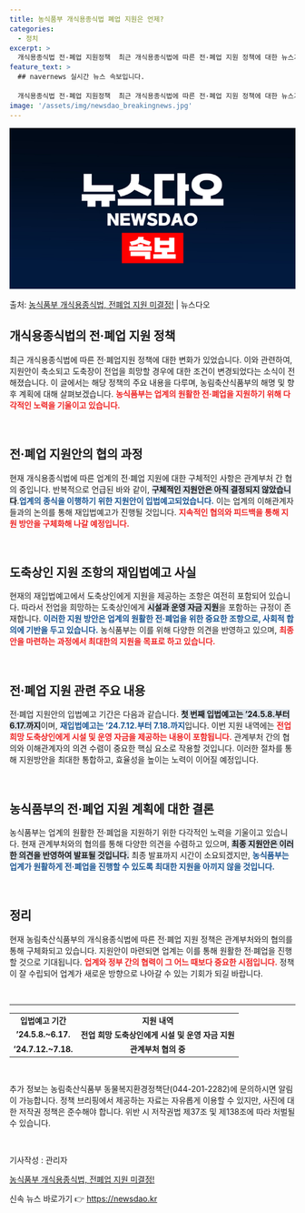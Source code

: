 ```yaml
---
title: 농식품부 개식용종식법 폐업 지원은 언제?
categories:
  - 정치
excerpt: >
  개식용종식법 전·폐업 지원정책  최근 개식용종식법에 따른 전·폐업 지원 정책에 대한 뉴스가 나왔습니다. 해당…
feature_text: >
  ## navernews 실시간 뉴스 속보입니다.

  개식용종식법 전·폐업 지원정책  최근 개식용종식법에 따른 전·폐업 지원 정책에 대한 뉴스가 나왔습니다. 해당…
image: '/assets/img/newsdao_breakingnews.jpg'
---
```


![뉴스다오 속보](/assets/img/newsdao_breakingnews.jpg)

<p>출처: <a href="https://newsdao.kr/4960" rel="dofollow">농식품부 개식용종식법, 전폐업 지원 미결정!</a> | 뉴스다오</p>

<h2 data-ke-size="size26">개식용종식법의 전·폐업 지원 정책</h2>

<p data-ke-size="size16">최근 개식용종식법에 따른 전·폐업지원 정책에 대한 변화가 있었습니다. 이와 관련하여, 지원안이 축소되고 도축장이 전업을 희망할 경우에 대한 조건이 변경되었다는 소식이 전해졌습니다. 이 글에서는 해당 정책의 주요 내용을 다루며, 농림축산식품부의 해명 및 향후 계획에 대해 살펴보겠습니다. <b><span style="color: #ee2323;">농식품부는 업계의 원활한 전·폐업을 지원하기 위해 다각적인 노력을 기울이고 있습니다.</span></b></p>

<p data-ke-size="size16">&nbsp;</p>

<h2 data-ke-size="size26">전·폐업 지원안의 협의 과정</h2>

<p data-ke-size="size16">현재 개식용종식법에 따른 업계의 전·폐업 지원에 대한 구체적인 사항은 관계부처 간 협의 중입니다. 반복적으로 언급된 바와 같이, <b><span style="background-color: #21538527;">구체적인 지원안은 아직 결정되지 않았습니다</span></b>.<b><span style="color: #1a5490;">업계의 종식을 이행하기 위한 지원안이 입법예고되었습니다.</span></b> 이는 업계의 이해관계자들과의 논의를 통해 재입법예고가 진행될 것입니다. <b><span style="color: #ee2323;">지속적인 협의와 피드백을 통해 지원 방안을 구체화해 나갈 예정입니다.</span></b></p>

<p data-ke-size="size16">&nbsp;</p>

<h2 data-ke-size="size26">도축상인 지원 조항의 재입법예고 사실</h2>

<p data-ke-size="size16">현재의 재입법예고에서 도축상인에게 지원을 제공하는 조항은 여전히 포함되어 있습니다. 따라서 전업을 희망하는 도축상인에게 <b><span style="background-color: #21538527;">시설과 운영 자금 지원</span></b>을 포함하는 규정이 존재합니다. <b><span style="color: #1a5490;">이러한 지원 방안은 업계의 원활한 전·폐업을 위한 중요한 조항으로, 사회적 합의에 기반을 두고 있습니다.</span></b> 농식품부는 이를 위해 다양한 의견을 반영하고 있으며, <b><span style="color: #ee2323;">최종안을 마련하는 과정에서 최대한의 지원을 목표로 하고 있습니다.</span></b></p>

<p data-ke-size="size16">&nbsp;</p>

<h2 data-ke-size="size26">전·폐업 지원 관련 주요 내용</h2>

<p data-ke-size="size16">전·폐업 지원안의 입법예고 기간은 다음과 같습니다. <b><span style="background-color: #21538527;">첫 번째 입법예고는 ’24.5.8.부터 6.17.까지</span></b>이며, <b><span style="color: #1a5490;">재입법예고는 ’24.7.12.부터 7.18.까지</span></b>입니다. 이번 지원 내역에는 <b><span style="color: #ee2323;">전업 희망 도축상인에게 시설 및 운영 자금을 제공하는 내용이 포함됩니다.</span></b> 관계부처 간의 협의와 이해관계자의 의견 수렴이 중요한 핵심 요소로 작용할 것입니다. 이러한 절차를 통해 지원방안을 최대한 통합하고, 효율성을 높이는 노력이 이어질 예정입니다.</p>

<p data-ke-size="size16">&nbsp;</p>

<h2 data-ke-size="size26">농식품부의 전·폐업 지원 계획에 대한 결론</h2>

<p data-ke-size="size16">농식품부는 업계의 원활한 전·폐업을 지원하기 위한 다각적인 노력을 기울이고 있습니다. 현재 관계부처와의 협의를 통해 다양한 의견을 수렴하고 있으며, <b><span style="background-color: #21538527;">최종 지원안은 이러한 의견을 반영하여 발표될 것입니다.</span></b> 최종 발표까지 시간이 소요되겠지만, <b><span style="color: #1a5490;">농식품부는 업계가 원활하게 전·폐업을 진행할 수 있도록 최대한 지원을 아끼지 않을 것입니다.</span></b></p>

<p data-ke-size="size16">&nbsp;</p>

<h2 data-ke-size="size26">정리</h2>

<p data-ke-size="size16">현재 농림축산식품부의 개식용종식법에 따른 전·폐업 지원 정책은 관계부처와의 협의를 통해 구체화되고 있습니다. 지원안이 마련되면 업계는 이를 통해 원활한 전·폐업을 진행할 것으로 기대됩니다. <b><span style="color: #ee2323;">업계와 정부 간의 협력이 그 어느 때보다 중요한 시점입니다.</span></b> 정책이 잘 수립되어 업계가 새로운 방향으로 나아갈 수 있는 기회가 되길 바랍니다.</p>

<p data-ke-size="size16">&nbsp;</p>

<hr>

<table style="width: 100%; border-collapse: collapse;">
<tr>
<td style="text-align: center; height: 17px;"><b>입법예고 기간</b></td>
<td style="text-align: center; height: 17px;"><b>지원 내역</b></td>
</tr>
<tr>
<td style="text-align: center; height: 17px;"><b>’24.5.8.~6.17.</b></td>
<td style="text-align: center; height: 17px;"><b>전업 희망 도축상인에게 시설 및 운영 자금 지원</b></td>
</tr>
<tr>
<td style="text-align: center; height: 17px;"><b>’24.7.12.~7.18.</b></td>
<td style="text-align: center; height: 17px;"><b>관계부처 협의 중</b></td>
</tr>
</table>

<p data-ke-size="size16">&nbsp;</p>

<p data-ke-size="size16">추가 정보는 농림축산식품부 동물복지환경정책단(044-201-2282)에 문의하시면 알림이 가능합니다. 정책 브리핑에서 제공하는 자료는 자유롭게 이용할 수 있지만, 사진에 대한 저작권 정책은 준수해야 합니다. 위반 시 저작권법 제37조 및 제138조에 따라 처벌될 수 있습니다.</p>

<p data-ke-size="size16">&nbsp;</p>

<p data-ke-size="size16">기사작성 : 관리자</p>
<p data-ke-size="size16"><a href="https://newsdao.kr/4960">농식품부 개식용종식법, 전폐업 지원 미결정!</a></p> 

신속 뉴스 바로가기 👉 <a href="https://newsdao.kr" rel="dofollow">https://newsdao.kr</a>


